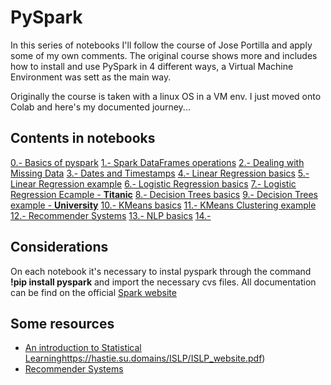 # PySpark

In this series of notebooks I'll follow the course of Jose Portilla and apply some of my own comments.
The original course shows more and includes how to install and use PySpark in 4 different ways, a Virtual Machine Environment was sett as the main way.

Originally the course is taken with a linux OS in a VM env. I just moved onto Colab and here's my documented journey...

## Contents in notebooks
[0.- Basics of pyspark](https://github.com/Ricardo-Jaramillo/PySpark/blob/main/00_Basics_of_PySpark.ipynb)
[1.- Spark DataFrames operations](https://github.com/Ricardo-Jaramillo/PySpark/blob/main/01_Spark_DataFrames_operations.ipynb)
[2.- Dealing with Missing Data](https://github.com/Ricardo-Jaramillo/PySpark/blob/main/02_Missing_data.ipynb)
[3.- Dates and Timestamps](https://github.com/Ricardo-Jaramillo/PySpark/blob/main/03_Dates_and_Timestamps.ipynb)
[4.- Linear Regression basics](https://github.com/Ricardo-Jaramillo/PySpark/blob/main/04_Linear_Regression_basics.ipynb)
[5.- Linear Regression example](https://github.com/Ricardo-Jaramillo/PySpark/blob/main/05_Linear_regression_example.ipynb)
[6.- Logistic Regression basics](https://github.com/Ricardo-Jaramillo/PySpark/blob/main/06_Logistic_Regression.ipynb)
[7.- Logistic Regression Ecample - **Titanic**](https://github.com/Ricardo-Jaramillo/PySpark/blob/main/07_Logistic_Regression_Titanic_example.ipynb)
[8.- Decision Trees basics](https://github.com/Ricardo-Jaramillo/PySpark/blob/main/08_DecisionTrees_%26_RandomForests_Basics.ipynb)
[9.- Decision Trees example - **University**](https://github.com/Ricardo-Jaramillo/PySpark/blob/main/09_DecisionTrees_%26_RandomForests_University_example.ipynb)
[10.- KMeans basics](https://github.com/Ricardo-Jaramillo/PySpark/blob/main/10_KMeans_Clustering_basics.ipynb)
[11.- KMeans Clustering example](https://github.com/Ricardo-Jaramillo/PySpark/blob/main/11_KMeans_clustering_exmaple.ipynb)
[12.- Recommender Systems](https://github.com/Ricardo-Jaramillo/PySpark/blob/main/12_RecommenderSystems.ipynb)
[13.- NLP basics]()
[14.- ]()


## Considerations

On each notebook it's necessary to instal pyspark through the command **!pip install pyspark** and import the necessary cvs files.
All documentation can be find on the official [Spark website](https://spark.apache.org/docs/latest/ml-guide.html)

## Some resources
* [An introduction to Statistical Learning](https://hastie.su.domains/ISLP/ISLP_website.pdf)https://hastie.su.domains/ISLP/ISLP_website.pdf)
* [Recommender Systems](http://pzs.dstu.dp.ua/DataMining/recom/bibl/1jannach_dietmar_zanker_markus_felfernig_alexander_friedrich.pdf)

